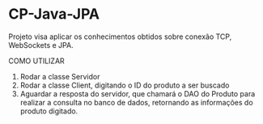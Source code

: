 # CP-Java-JPA
Projeto visa aplicar os conhecimentos obtidos sobre conexão TCP, WebSockets e JPA.

COMO UTILIZAR
1. Rodar a classe Servidor
2. Rodar a classe Client, digitando o ID do produto a ser buscado
3. Aguardar a resposta do servidor, que chamará o DAO do Produto para realizar a consulta no banco de dados, retornando as informações do produto digitado.

